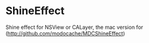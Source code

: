 ShineEffect
===========

Shine effect for NSView or CALayer, the mac version for (http://github.com/modocache/MDCShineEffect)